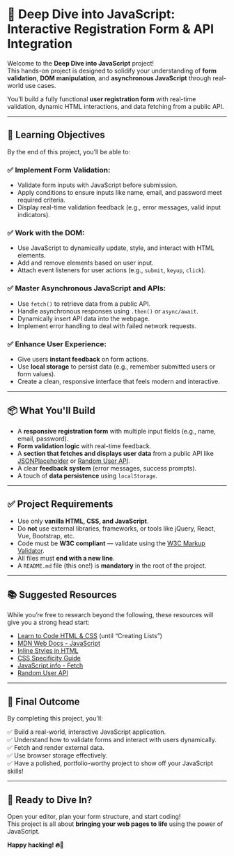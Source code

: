 # 🚀 Deep Dive into JavaScript: Interactive Registration Form & API Integration

Welcome to the **Deep Dive into JavaScript** project!  
This hands-on project is designed to solidify your understanding of **form validation**, **DOM manipulation**, and **asynchronous JavaScript** through real-world use cases.

You’ll build a fully functional **user registration form** with real-time validation, dynamic HTML interactions, and data fetching from a public API.

---

## 🧠 Learning Objectives

By the end of this project, you’ll be able to:

### ✅ Implement Form Validation:
- Validate form inputs with JavaScript before submission.
- Apply conditions to ensure inputs like name, email, and password meet required criteria.
- Display real-time validation feedback (e.g., error messages, valid input indicators).

### ✅ Work with the DOM:
- Use JavaScript to dynamically update, style, and interact with HTML elements.
- Add and remove elements based on user input.
- Attach event listeners for user actions (e.g., `submit`, `keyup`, `click`).

### ✅ Master Asynchronous JavaScript and APIs:
- Use `fetch()` to retrieve data from a public API.
- Handle asynchronous responses using `.then()` or `async/await`.
- Dynamically insert API data into the webpage.
- Implement error handling to deal with failed network requests.

### ✅ Enhance User Experience:
- Give users **instant feedback** on form actions.
- Use **local storage** to persist data (e.g., remember submitted users or form values).
- Create a clean, responsive interface that feels modern and interactive.

---

## 📦 What You'll Build

- A **responsive registration form** with multiple input fields (e.g., name, email, password).
- **Form validation logic** with real-time feedback.
- A **section that fetches and displays user data** from a public API like [JSONPlaceholder](https://jsonplaceholder.typicode.com/users) or [Random User API](https://randomuser.me/).
- A clear **feedback system** (error messages, success prompts).
- A touch of **data persistence** using `localStorage`.

---

## ✅ Project Requirements

- Use only **vanilla HTML, CSS, and JavaScript**.
- Do **not** use external libraries, frameworks, or tools like jQuery, React, Vue, Bootstrap, etc.
- Code must be **W3C compliant** — validate using the [W3C Markup Validator](https://validator.w3.org/).
- All files must **end with a new line**.
- A `README.md` file (this one!) is **mandatory** in the root of the project.

---

## 📚 Suggested Resources

While you’re free to research beyond the following, these resources will give you a strong head start:

- [Learn to Code HTML & CSS](https://learn.shayhowe.com/) (until “Creating Lists”)
- [MDN Web Docs - JavaScript](https://developer.mozilla.org/en-US/docs/Web/JavaScript)
- [Inline Styles in HTML](https://developer.mozilla.org/en-US/docs/Web/HTML/Element/style)
- [CSS Specificity Guide](https://developer.mozilla.org/en-US/docs/Web/CSS/Specificity)
- [JavaScript.info - Fetch](https://javascript.info/fetch)
- [Random User API](https://randomuser.me/)

---

## 🏁 Final Outcome

By completing this project, you'll:

✅ Build a real-world, interactive JavaScript application.  
✅ Understand how to validate forms and interact with users dynamically.  
✅ Fetch and render external data.  
✅ Use browser storage effectively.  
✅ Have a polished, portfolio-worthy project to show off your JavaScript skills!

---

## 🙌 Ready to Dive In?

Open your editor, plan your form structure, and start coding!  
This project is all about **bringing your web pages to life** using the power of JavaScript.

**Happy hacking! 🔥🧠**